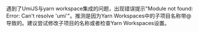 遇到了UmiJS与yarn workspace集成的问题，出现错误提示"Module not found: Error: Can't resolve 'umi'"。推测是因为Yarn Workspaces中的子项目名称带@导致的。建议尝试修改子项目的名称或者检查Yarn Workspaces设置。
